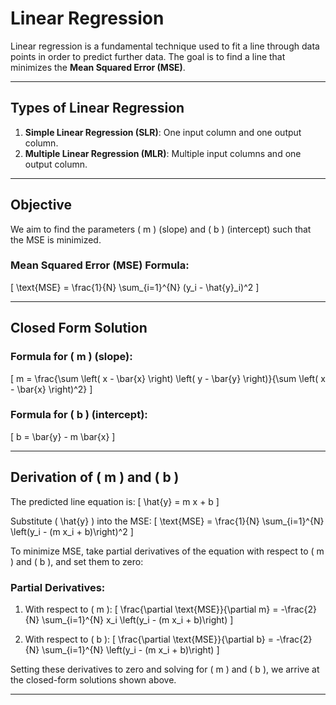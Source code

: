 # Linear Regression

Linear regression is a fundamental technique used to fit a line through data points in order to predict further data. The goal is to find a line that minimizes the **Mean Squared Error (MSE)**.

---

## Types of Linear Regression

1. **Simple Linear Regression (SLR)**: One input column and one output column.
2. **Multiple Linear Regression (MLR)**: Multiple input columns and one output column.

---

## Objective

We aim to find the parameters \( m \) (slope) and \( b \) (intercept) such that the MSE is minimized.

### Mean Squared Error (MSE) Formula:
\[
\text{MSE} = \frac{1}{N} \sum_{i=1}^{N} (y_i - \hat{y}_i)^2
\]

---

## Closed Form Solution

### Formula for \( m \) (slope):
\[
m = \frac{\sum \left( x - \bar{x} \right) \left( y - \bar{y} \right)}{\sum \left( x - \bar{x} \right)^2}
\]

### Formula for \( b \) (intercept):
\[
b = \bar{y} - m \bar{x}
\]

---

## Derivation of \( m \) and \( b \)

The predicted line equation is:
\[
\hat{y} = m x + b
\]

Substitute \( \hat{y} \) into the MSE:
\[
\text{MSE} = \frac{1}{N} \sum_{i=1}^{N} \left(y_i - (m x_i + b)\right)^2
\]

To minimize MSE, take partial derivatives of the equation with respect to \( m \) and \( b \), and set them to zero:

### Partial Derivatives:

1. With respect to \( m \):
\[
\frac{\partial \text{MSE}}{\partial m} = -\frac{2}{N} \sum_{i=1}^{N} x_i \left(y_i - (m x_i + b)\right)
\]

2. With respect to \( b \):
\[
\frac{\partial \text{MSE}}{\partial b} = -\frac{2}{N} \sum_{i=1}^{N} \left(y_i - (m x_i + b)\right)
\]

Setting these derivatives to zero and solving for \( m \) and \( b \), we arrive at the closed-form solutions shown above.

---
